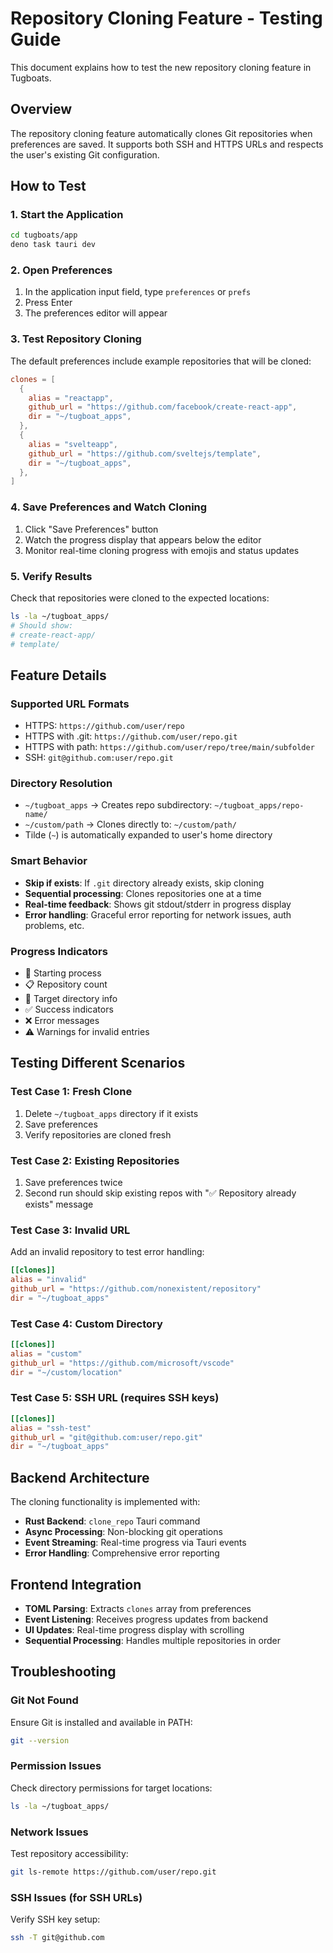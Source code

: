 # Repository Cloning Feature - Testing Guide

This document explains how to test the new repository cloning feature in Tugboats.

## Overview

The repository cloning feature automatically clones Git repositories when preferences are saved. It supports both SSH and HTTPS URLs and respects the user's existing Git configuration.

## How to Test

### 1. Start the Application

```bash
cd tugboats/app
deno task tauri dev
```

### 2. Open Preferences

1. In the application input field, type `preferences` or `prefs`
2. Press Enter
3. The preferences editor will appear

### 3. Test Repository Cloning

The default preferences include example repositories that will be cloned:

```toml
clones = [
  {
    alias = "reactapp",
    github_url = "https://github.com/facebook/create-react-app",
    dir = "~/tugboat_apps",
  },
  {
    alias = "svelteapp",
    github_url = "https://github.com/sveltejs/template",
    dir = "~/tugboat_apps",
  },
]
```

### 4. Save Preferences and Watch Cloning

1. Click "Save Preferences" button
2. Watch the progress display that appears below the editor
3. Monitor real-time cloning progress with emojis and status updates

### 5. Verify Results

Check that repositories were cloned to the expected locations:

```bash
ls -la ~/tugboat_apps/
# Should show:
# create-react-app/
# template/
```

## Feature Details

### Supported URL Formats

- HTTPS: `https://github.com/user/repo`
- HTTPS with .git: `https://github.com/user/repo.git`
- HTTPS with path: `https://github.com/user/repo/tree/main/subfolder`
- SSH: `git@github.com:user/repo.git`

### Directory Resolution

- `~/tugboat_apps` → Creates repo subdirectory: `~/tugboat_apps/repo-name/`
- `~/custom/path` → Clones directly to: `~/custom/path/`
- Tilde (`~`) is automatically expanded to user's home directory

### Smart Behavior

- **Skip if exists**: If `.git` directory already exists, skip cloning
- **Sequential processing**: Clones repositories one at a time
- **Real-time feedback**: Shows git stdout/stderr in progress display
- **Error handling**: Graceful error reporting for network issues, auth problems, etc.

### Progress Indicators

- 🚀 Starting process
- 📋 Repository count
- 📂 Target directory info
- ✅ Success indicators
- ❌ Error messages
- ⚠️ Warnings for invalid entries

## Testing Different Scenarios

### Test Case 1: Fresh Clone
1. Delete `~/tugboat_apps` directory if it exists
2. Save preferences
3. Verify repositories are cloned fresh

### Test Case 2: Existing Repositories
1. Save preferences twice
2. Second run should skip existing repos with "✅ Repository already exists" message

### Test Case 3: Invalid URL
Add an invalid repository to test error handling:

```toml
[[clones]]
alias = "invalid"
github_url = "https://github.com/nonexistent/repository"
dir = "~/tugboat_apps"
```

### Test Case 4: Custom Directory
```toml
[[clones]]
alias = "custom"
github_url = "https://github.com/microsoft/vscode"
dir = "~/custom/location"
```

### Test Case 5: SSH URL (requires SSH keys)
```toml
[[clones]]
alias = "ssh-test"
github_url = "git@github.com:user/repo.git"
dir = "~/tugboat_apps"
```

## Backend Architecture

The cloning functionality is implemented with:

- **Rust Backend**: `clone_repo` Tauri command
- **Async Processing**: Non-blocking git operations
- **Event Streaming**: Real-time progress via Tauri events
- **Error Handling**: Comprehensive error reporting

## Frontend Integration

- **TOML Parsing**: Extracts `clones` array from preferences
- **Event Listening**: Receives progress updates from backend
- **UI Updates**: Real-time progress display with scrolling
- **Sequential Processing**: Handles multiple repositories in order

## Troubleshooting

### Git Not Found
Ensure Git is installed and available in PATH:
```bash
git --version
```

### Permission Issues
Check directory permissions for target locations:
```bash
ls -la ~/tugboat_apps/
```

### Network Issues
Test repository accessibility:
```bash
git ls-remote https://github.com/user/repo.git
```

### SSH Issues (for SSH URLs)
Verify SSH key setup:
```bash
ssh -T git@github.com
```
